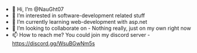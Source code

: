 - 👋 Hi, I’m @NauGht07
- 👀 I’m interested in software-development related stuff
- 🌱 I’m currently learning web-development with asp.net
- 💞️ I’m looking to collaborate on - Nothing really, just on my own right now
- 📫 How to reach me? You could join my discord server - https://discord.gg/WsuBGwNm5s

<!---
NauGht07/NauGht07 is a ✨ special ✨ repository because its `README.md` (this file) appears on your GitHub profile.
You can click the Preview link to take a look at your changes.
--->
